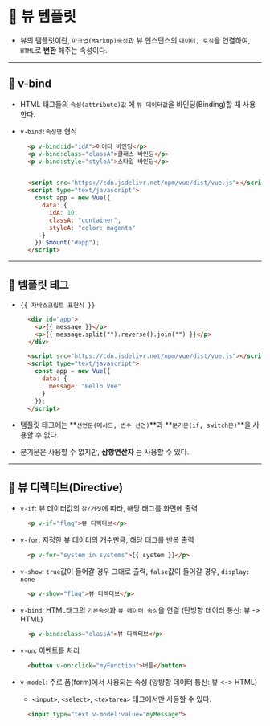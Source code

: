 # 🐫 뷰 템플릿

* 뷰의 템플릿이란, ``마크업(MarkUp)속성``과 뷰 인스턴스의 ``데이터, 로직``을 연결하여, ``HTML``로 **변환** 해주는 속성이다.


---


## 🐫 v-bind

* HTML 태그들의 ``속성(attribute)값`` 에 ``뷰 데이터값``을 바인딩(Binding)할 때 사용한다.

* ``v-bind:속성명`` 형식

  ```html
    <p v-bind:id="idA">아이디 바인딩</p>
    <p v-bind:class="classA">클래스 바인딩</p>
    <p v-bind:style="styleA">스타일 바인딩</p>


    <script src="https://cdn.jsdelivr.net/npm/vue/dist/vue.js"></script>
    <script type="text/javascript">
      const app = new Vue({
        data: {
          idA: 10,
          classA: "container",
          styleA: "color: magenta"
        }
      }).$mount("#app");
    </script>
  ```


---


## 🐫 템플릿 테그

* ``{{ 자바스크립트 표현식 }}``

  ```html
    <div id="app">
      <p>{{ message }}</p>
      <p>{{ message.split("").reverse().join("") }}</p>
    </div>

    <script src="https://cdn.jsdelivr.net/npm/vue/dist/vue.js"></script>
    <script type="text/javascript">
      const app = new Vue({
        data: {
          message: "Hello Vue"
        }
      });
    </script>
  ```

* 탬플릿 태그에는 **``선언문(메서드, 변수 선언)``**과 **``분기문(if, switch문)``**을 사용할 수 없다.

* 분기문은 사용할 수 없지만, **삼항연산자** 는 사용할 수 있다.


---


## 🐫 뷰 디렉티브(Directive)

* ``v-if``: 뷰 데이터값의 ``참/거짓``에 따라, 해당 태그를 화면에 출력

  ```html
    <p v-if="flag">뷰 디렉티브</p>
  ```

* ``v-for``: 지정한 뷰 데이터의 개수만큼, 해당 태그를 반복 출력

  ```html
    <p v-for="system in systems">{{ system }}</p>
  ```

* ``v-show``: ``true``값이 들어갈 경우 그대로 출력, ``false``값이 들어갈 경우, ``display: none``

  ```html
    <p v-show="flag">뷰 디렉티브</p>
  ```

* ``v-bind``: HTML태그의 ``기본속성``과 ``뷰 데이터 속성``을 연결 (단방향 데이터 통신: 뷰 -> HTML)

  ```html
    <p v-bind:class="classA">뷰 디렉티브</p>
  ```

* ``v-on``: 이벤트를 처리

  ```html
    <button v-on:click="myFunction">버튼</button>
  ```

* ``v-model``: 주로 폼(form)에서 사용되는 속성 (양방향 데이터 통신: 뷰 <-> HTML)

  * ``<input>``, ``<select>``, ``<textarea>`` 태그에서만 사용할 수 있다.
  
  ```html
    <input type="text v-model:value="myMessage">
  ```